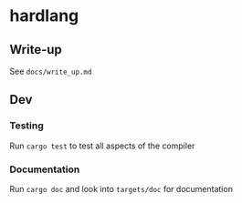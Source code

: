 # hardlang

## Write-up
See `docs/write_up.md`
## Dev

### Testing
Run 
```cargo test```
to test all aspects of the compiler

### Documentation
Run
```cargo doc``` 
and look into ```targets/doc``` for documentation
